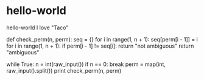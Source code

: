 # hello-world
hello-world
I love "Taco"

def check_perm(n, perm):
    seq = {}
    for i in range(1, n + 1):
        seq[perm[i - 1]] = i
    for i in range(1, n + 1):
        if perm[i - 1] != seq[i]:
            return "not ambiguous"
    return "ambiguous"


while True:
    n = int(raw_input())
    if n == 0:
        break
    perm = map(int, raw_input().split())
    print check_perm(n, perm) 
